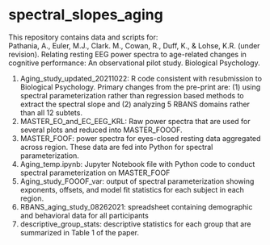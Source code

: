# spectral_slopes_aging
This repository contains data and scripts for:  
Pathania, A., Euler, M.J., Clark. M., Cowan, R., Duff, K., & Lohse, K.R. (under revision). Relating resting EEG power spectra to age-related changes in cognitive performance: An observational pilot study. Biological Psychology.

1. Aging_study_updated_20211022: R code consistent with resubmission to Biological Psychology. Primary changes from the pre-print are: (1) using spectral parameterization rather than regression based methods to extract the spectral slope and (2) analyzing 5 RBANS domains rather than all 12 subtets.
2. MASTER_EO_and_EC_EEG_KRL: Raw power spectra that are used for several plots and reduced into MASTER_FOOOF.
3. MASTER_FOOF: power spectra for eyes-closed resting data aggregated across region. These data are fed into Python for spectral parameterization.
4. Aging_temp.ipynb: Jupyter Notebook file with Python code to conduct spectral parameterization on MASTER_FOOF
5. Aging_study_FOOOF_var: output of spectral parameterization showing exponents, offsets, and model fit statistics for each subject in each region. 
6. RBANS_aging_study_08262021: spreadsheet containing demographic and behavioral data for all participants
7. descriptive_group_stats: descriptive statistics for each group that are summarized in Table 1 of the paper.